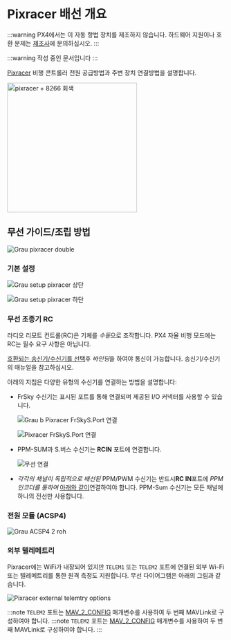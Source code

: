 # Pixracer 배선 개요

:::warning PX4에서는 이 자동 항법 장치를 제조하지 않습니다. 하드웨어 지원이나 호환 문제는 [제조사](https://store.mrobotics.io/)에 문의하십시오. :::

:::warning
작성 중인 문서입니다
:::

[Pixracer](../flight_controller/pixracer.md) 비행 콘트롤러 전원 공급방법과 주변 장치 연결방법을 설명합니다.

<img src="../../assets/flight_controller/pixracer/pixracer_hero_grey.jpg" width="300px" title="pixracer + 8266 회색" />


## 무선 가이드/조립 방법

![Grau pixracer double](../../assets/flight_controller/pixracer/grau_pixracer_double.jpg)

### 기본 설정

![Grau setup pixracer 상단](../../assets/flight_controller/pixracer/grau_setup_pixracer_top.jpg)

![Grau setup pixracer 하단](../../assets/flight_controller/pixracer/grau_setup_pixracer_bottom.jpg)


### 무선 조종기 RC

라디오 리모트 컨트롤(RC)은 기체를 *수동*으로 조작합니다. PX4 자율 비행 모드에는 RC는 필수 요구 사항은 아닙니다.

[호환되는 송신기/수신기를 선택](../getting_started/rc_transmitter_receiver.md)후 *바인딩*을 하여야 통신이 가능합니다. 송신기/수신기의 매뉴얼을 참고하십시오.

아래의 지침은 다양한 유형의 수신기를 연결하는 방법을 설명합니다:

- FrSky 수신기는 표시된 포트를 통해 연결되며 제공된 I/O 커넥터를 사용할 수 있습니다.

  ![Grau b Pixracer FrSkyS.Port 연결](../../assets/flight_controller/pixracer/grau_b_pixracer_frskys.port_connection.jpg)

  ![Pixracer FrSkyS.Port 연결](../../assets/flight_controller/pixracer/pixracer_FrSkyTelemetry.jpg)

- PPM-SUM과 S.버스 수신기는 **RCIN** 포트에 연결합니다.

  ![무선 연결](../../assets/flight_controller/pixracer/grau_setup_pixracer_radio.jpg)

- *각각의 채널이 독립적으로 배선된* PPM/PWM 수신기는 반드시**RC IN**포트에 *PPM 인코더를 통하여* [아래와 같이](http://www.getfpv.com/radios/radio-accessories/holybro-ppm-encoder-module.html)연결하여야 합니다. PPM-Sum 수신기는 모든 채널에 하나의 전선만 사용합니다.

### 전원 모듈 (ACSP4)

![Grau ACSP4 2 roh](../../assets/flight_controller/pixracer/grau_acsp4_2_roh.jpg)

### 외부 텔레메트리

Pixracer에는 WiFi가 내장되어 있지만 `TELEM1` 또는 `TELEM2` 포트에 연결된 외부 Wi-Fi 또는 텔레메트리를 통한 원격 측정도 지원합니다. 무선 다이어그램은 아래의 그림과 같습니다.

![Pixracer external telemtry options](../../assets/flight_controller/pixracer/pixracer_top_telemetry.jpg)

:::note
`TELEM2` 포트는 [MAV_2_CONFIG](../advanced_config/parameter_reference.md#MAV_2_CONFIG) 매개변수를 사용하여 두 번째 MAVLink로 구성하여야 합니다. :::note `TELEM2` 포트는 [MAV_2_CONFIG](../advanced_config/parameter_reference.md#MAV_2_CONFIG) 매개변수를 사용하여 두 번째 MAVLink로 구성하여야 합니다. :::





